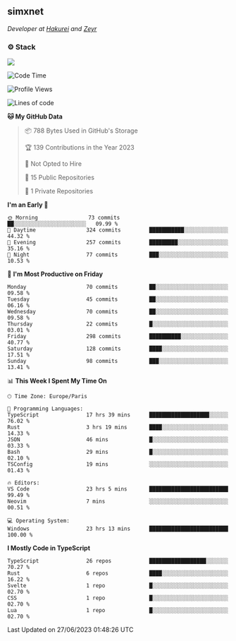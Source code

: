 <h2>simxnet</h2>
<p><em>Developer at <a href="https://github.com/hakureiapp">Hakurei</a> and <a href="https://github.com/zeyrbot">Zeyr</a></em></p>

### ⚙️ Stack
![](https://skillicons.dev/icons?i=git,docker,js,ts,cloudflare,css,deno,express,cpp,rust,arduino,graphql,html,nestjs,react,apollo,bash,lua,nextjs,nodejs,ps,powershell,neovim,postgres,tailwind,prisma)

<!--START_SECTION:waka-->
![Code Time](http://img.shields.io/badge/Code%20Time-89%20hrs%2032%20mins-blue)

![Profile Views](http://img.shields.io/badge/Profile%20Views-10-blue)

![Lines of code](https://img.shields.io/badge/From%20Hello%20World%20I%27ve%20Written-96.4%20thousand%20lines%20of%20code-blue)

**🐱 My GitHub Data** 

> 📦 788 Bytes Used in GitHub's Storage 
 > 
> 🏆 139 Contributions in the Year 2023
 > 
> 🚫 Not Opted to Hire
 > 
> 📜 15 Public Repositories 
 > 
> 🔑 1 Private Repositories 
 > 
**I'm an Early 🐤** 

```text
🌞 Morning                73 commits          ██░░░░░░░░░░░░░░░░░░░░░░░   09.99 % 
🌆 Daytime                324 commits         ███████████░░░░░░░░░░░░░░   44.32 % 
🌃 Evening                257 commits         █████████░░░░░░░░░░░░░░░░   35.16 % 
🌙 Night                  77 commits          ███░░░░░░░░░░░░░░░░░░░░░░   10.53 % 
```
📅 **I'm Most Productive on Friday** 

```text
Monday                   70 commits          ██░░░░░░░░░░░░░░░░░░░░░░░   09.58 % 
Tuesday                  45 commits          ██░░░░░░░░░░░░░░░░░░░░░░░   06.16 % 
Wednesday                70 commits          ██░░░░░░░░░░░░░░░░░░░░░░░   09.58 % 
Thursday                 22 commits          █░░░░░░░░░░░░░░░░░░░░░░░░   03.01 % 
Friday                   298 commits         ██████████░░░░░░░░░░░░░░░   40.77 % 
Saturday                 128 commits         ████░░░░░░░░░░░░░░░░░░░░░   17.51 % 
Sunday                   98 commits          ███░░░░░░░░░░░░░░░░░░░░░░   13.41 % 
```


📊 **This Week I Spent My Time On** 

```text
🕑︎ Time Zone: Europe/Paris

💬 Programming Languages: 
TypeScript               17 hrs 39 mins      ███████████████████░░░░░░   76.02 % 
Rust                     3 hrs 19 mins       ████░░░░░░░░░░░░░░░░░░░░░   14.33 % 
JSON                     46 mins             █░░░░░░░░░░░░░░░░░░░░░░░░   03.33 % 
Bash                     29 mins             █░░░░░░░░░░░░░░░░░░░░░░░░   02.10 % 
TSConfig                 19 mins             ░░░░░░░░░░░░░░░░░░░░░░░░░   01.43 % 

🔥 Editors: 
VS Code                  23 hrs 5 mins       █████████████████████████   99.49 % 
Neovim                   7 mins              ░░░░░░░░░░░░░░░░░░░░░░░░░   00.51 % 

💻 Operating System: 
Windows                  23 hrs 13 mins      █████████████████████████   100.00 % 
```

**I Mostly Code in TypeScript** 

```text
TypeScript               26 repos            ██████████████████░░░░░░░   70.27 % 
Rust                     6 repos             ████░░░░░░░░░░░░░░░░░░░░░   16.22 % 
Svelte                   1 repo              █░░░░░░░░░░░░░░░░░░░░░░░░   02.70 % 
CSS                      1 repo              █░░░░░░░░░░░░░░░░░░░░░░░░   02.70 % 
Lua                      1 repo              █░░░░░░░░░░░░░░░░░░░░░░░░   02.70 % 
```




 Last Updated on 27/06/2023 01:48:26 UTC
<!--END_SECTION:waka-->


<!--
<p align="center">
     <a href="https://discord.gg/HhybNhchcC"><img src="https://invidget.switchblade.xyz/sejc7TnX6N" align="center" ><a>
</p> 
-->
